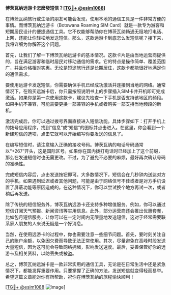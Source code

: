 **博茨瓦纳远游卡怎麽發短信？[[TG💪+ @esim1088](https://t.me/s/esim1088)]**

在博茨瓦纳旅行或生活的朋友可能会发现，使用本地的通信工具是一件非常方便的事情。而博茨瓦纳远游卡（Botswana Roaming SIM Card）就是一款专为游客和短期居民设计的便捷通信工具。它不仅能够帮助你在博茨瓦纳畅通无阻地打电话、上网，还能让你轻松地发送短信。那么，这款远游卡到底怎么发短信呢？接下来，我将详细为你解答这个问题。

首先，让我们了解一下博茨瓦纳远游卡的基本情况。这款卡片是由当地运营商提供的，旨在满足游客和临时居民对移动通信的需求。它的特点是操作简单、覆盖范围广，并且价格相对实惠。无论是短途旅行还是长期居住，这款卡都能很好地满足你的通信需求。

要使用远游卡发送短信，你需要确保手机已经成功激活并连接到当地的网络。通常情况下，在购买远游卡后，你只需按照说明书上的步骤插入SIM卡并开机即可完成激活。如果你是第一次使用这款卡，建议先检查一下手机是否支持该地区的频段。如果手机不兼容，可能需要更换一部兼容的手机或者购买一部支持当地频段的新机。

激活完成后，你可以通过拨号界面直接进入短信功能。具体步骤如下：打开手机上的拨号应用程序，找到“信息”或“短信”的图标并点击进入。在这里，你会看到一个新建短信的选项，点击它就可以开始编写你要发送的信息了。

在编写短信时，请注意输入正确的接收号码。博茨瓦纳的电话号码通常以“+267”开头，这是国际区号。如果你在国内拨打电话时已经加上了这个前缀，那么在发送短信时也无需更改。不过，为了避免不必要的麻烦，最好再次确认号码的准确性。

完成短信内容后，点击发送按钮即可。大多数情况下，短信会在几秒钟内送达对方的手机。如果遇到延迟或者其他问题，可能是由于网络信号不佳或者是对方手机设置了屏蔽功能等原因造成的。在这种情况下，你可以尝试换个地方再试一次，或者稍后再发送。

除了传统的短信服务外，博茨瓦纳远游卡还支持多种增值服务。例如，你可以通过短信订阅天气预报、新闻资讯等实用信息。此外，部分运营商还会推出优惠套餐，比如包月短信服务，让你可以在一定时间内无限量地发送短信，这对于经常需要联系家人朋友的人来说无疑是一个好消息。

当然，在使用远游卡的过程中，你也需要注意一些细节问题。首先，要时刻关注自己的账户余额，以免因欠费而导致无法正常使用。其次，尽量避免在高峰时段发送大量短信，因为这可能会导致网络拥堵，影响发送速度。最后，妥善保管好你的远游卡及相关资料，以防丢失或被盗。

总之，博茨瓦纳远游卡是一款非常实用的通信工具，无论是在日常生活中还是紧急情况下，都能发挥重要作用。只要掌握了正确的方法，发送短信就变得轻而易举。希望这篇文章能对你有所帮助，祝你在博茨瓦纳的旅程愉快顺利！

[[TG💪+ @esim1088](https://t.me/s/esim1088) ![Image](https://i.postimg.cc/4NQfJmqS/Snipaste-2025-05-13-00-14-12.png)]